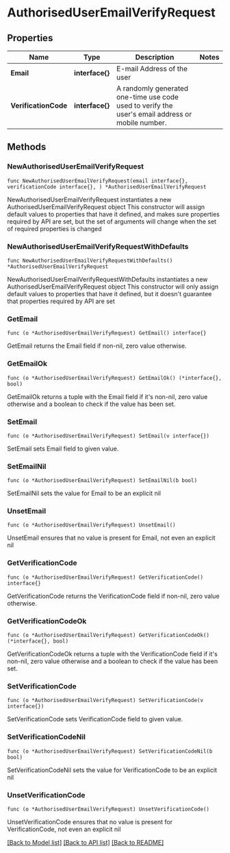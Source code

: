 # AuthorisedUserEmailVerifyRequest

## Properties

Name | Type | Description | Notes
------------ | ------------- | ------------- | -------------
**Email** | **interface{}** | E-mail Address of the user | 
**VerificationCode** | **interface{}** | A randomly generated one-time use code used to verify the user&#39;s email address or mobile number. | 

## Methods

### NewAuthorisedUserEmailVerifyRequest

`func NewAuthorisedUserEmailVerifyRequest(email interface{}, verificationCode interface{}, ) *AuthorisedUserEmailVerifyRequest`

NewAuthorisedUserEmailVerifyRequest instantiates a new AuthorisedUserEmailVerifyRequest object
This constructor will assign default values to properties that have it defined,
and makes sure properties required by API are set, but the set of arguments
will change when the set of required properties is changed

### NewAuthorisedUserEmailVerifyRequestWithDefaults

`func NewAuthorisedUserEmailVerifyRequestWithDefaults() *AuthorisedUserEmailVerifyRequest`

NewAuthorisedUserEmailVerifyRequestWithDefaults instantiates a new AuthorisedUserEmailVerifyRequest object
This constructor will only assign default values to properties that have it defined,
but it doesn't guarantee that properties required by API are set

### GetEmail

`func (o *AuthorisedUserEmailVerifyRequest) GetEmail() interface{}`

GetEmail returns the Email field if non-nil, zero value otherwise.

### GetEmailOk

`func (o *AuthorisedUserEmailVerifyRequest) GetEmailOk() (*interface{}, bool)`

GetEmailOk returns a tuple with the Email field if it's non-nil, zero value otherwise
and a boolean to check if the value has been set.

### SetEmail

`func (o *AuthorisedUserEmailVerifyRequest) SetEmail(v interface{})`

SetEmail sets Email field to given value.


### SetEmailNil

`func (o *AuthorisedUserEmailVerifyRequest) SetEmailNil(b bool)`

 SetEmailNil sets the value for Email to be an explicit nil

### UnsetEmail
`func (o *AuthorisedUserEmailVerifyRequest) UnsetEmail()`

UnsetEmail ensures that no value is present for Email, not even an explicit nil
### GetVerificationCode

`func (o *AuthorisedUserEmailVerifyRequest) GetVerificationCode() interface{}`

GetVerificationCode returns the VerificationCode field if non-nil, zero value otherwise.

### GetVerificationCodeOk

`func (o *AuthorisedUserEmailVerifyRequest) GetVerificationCodeOk() (*interface{}, bool)`

GetVerificationCodeOk returns a tuple with the VerificationCode field if it's non-nil, zero value otherwise
and a boolean to check if the value has been set.

### SetVerificationCode

`func (o *AuthorisedUserEmailVerifyRequest) SetVerificationCode(v interface{})`

SetVerificationCode sets VerificationCode field to given value.


### SetVerificationCodeNil

`func (o *AuthorisedUserEmailVerifyRequest) SetVerificationCodeNil(b bool)`

 SetVerificationCodeNil sets the value for VerificationCode to be an explicit nil

### UnsetVerificationCode
`func (o *AuthorisedUserEmailVerifyRequest) UnsetVerificationCode()`

UnsetVerificationCode ensures that no value is present for VerificationCode, not even an explicit nil

[[Back to Model list]](../README.md#documentation-for-models) [[Back to API list]](../README.md#documentation-for-api-endpoints) [[Back to README]](../README.md)


